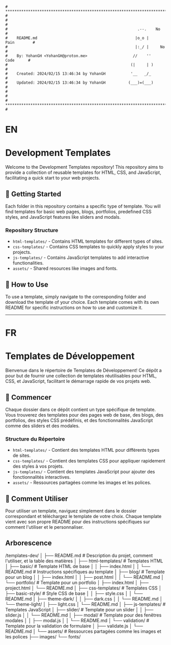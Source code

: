 ```
# **************************************************************************** #
#                                                                              #
#                                                         .--.    No           #
#    README.md                                           |o_o |    Pain        #
#                                                        |:_/ |     No         #
#    By: YohanGH <YohanGH@proton.me>                    //    ''     Code      #
#                                                      (|     | )              #
#    Created: 2024/02/15 13:46:34 by YohanGH           '__   _/_               #
#    Updated: 2024/02/15 13:46:34 by YohanGH          (___)=(___)              #
#                                                                              #
# **************************************************************************** #
```

# EN

# Development Templates

Welcome to the Development Templates repository! This repository aims to provide a collection of reusable templates for HTML, CSS, and JavaScript, facilitating a quick start to your web projects.

## 🚀 Getting Started

Each folder in this repository contains a specific type of template. You will find templates for basic web pages, blogs, portfolios, predefined CSS styles, and JavaScript features like sliders and modals.

### Repository Structure

- `html-templates/` - Contains HTML templates for different types of sites.
- `css-templates/` - Contains CSS templates to quickly apply styles to your projects.
- `js-templates/` - Contains JavaScript templates to add interactive functionalities.
- `assets/` - Shared resources like images and fonts.

## 📖 How to Use

To use a template, simply navigate to the corresponding folder and download the template of your choice. Each template comes with its own README for specific instructions on how to use and customize it.


---

# FR

# Templates de Développement

Bienvenue dans le répertoire de Templates de Développement! Ce dépôt a pour but de fournir une collection de templates réutilisables pour HTML, CSS, et JavaScript, facilitant le démarrage rapide de vos projets web.

## 🚀 Commencer

Chaque dossier dans ce dépôt contient un type spécifique de template. Vous trouverez des templates pour des pages web de base, des blogs, des portfolios, des styles CSS prédéfinis, et des fonctionnalités JavaScript comme des sliders et des modales.

### Structure du Répertoire

- `html-templates/` - Contient des templates HTML pour différents types de sites.
- `css-templates/` - Contient des templates CSS pour appliquer rapidement des styles à vos projets.
- `js-templates/` - Contient des templates JavaScript pour ajouter des fonctionnalités interactives.
- `assets/` - Ressources partagées comme les images et les polices.

## 📖 Comment Utiliser

Pour utiliser un template, naviguez simplement dans le dossier correspondant et téléchargez le template de votre choix. Chaque template vient avec son propre README pour des instructions spécifiques sur comment l'utiliser et le personnaliser.

## Arborescence

/templates-dev/
│
├── README.md               # Description du projet, comment l'utiliser, et la table des matières
│
├── html-templates/         # Templates HTML
│   ├── basic/              # Template HTML de base
│   │   ├── index.html
│   │   └── README.md       # Instructions spécifiques au template
│   ├── blog/               # Template pour un blog
│   │   ├── index.html
│   │   ├── post.html
│   │   └── README.md
│   └── portfolio/          # Template pour un portfolio
│       ├── index.html
│       ├── project.html
│       └── README.md
│
├── css-templates/          # Templates CSS
│   ├── basic-style/        # Style CSS de base
│   │   ├── style.css
│   │   └── README.md
│   ├── theme-dark/
│   │   ├── dark.css
│   │   └── README.md
│   └── theme-light/
│       ├── light.css
│       └── README.md
│
├── js-templates/           # Templates JavaScript
│   ├── slider/             # Template pour un slider
│   │   ├── slider.js
│   │   └── README.md
│   ├── modal/              # Template pour des fenêtres modales
│   │   ├── modal.js
│   │   └── README.md
│   └── validation/         # Template pour la validation de formulaire
│       ├── validate.js
│       └── README.md
│
└── assets/                 # Ressources partagées comme les images et les polices
    ├── images/
    └── fonts/


